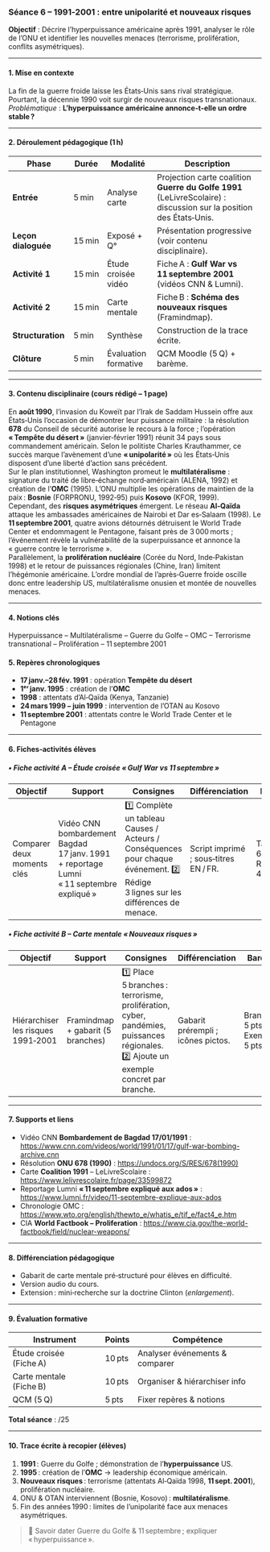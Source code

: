 
### Séance 6 – 1991‑2001 : entre unipolarité et nouveaux risques

**Objectif** : Décrire l’hyperpuissance américaine après 1991, analyser le rôle de l’ONU et identifier les nouvelles menaces (terrorisme, prolifération, conflits asymétriques).

---

#### 1. Mise en contexte
La fin de la guerre froide laisse les États‑Unis sans rival stratégique. Pourtant, la décennie 1990 voit surgir de nouveaux risques transnationaux.  
*Problématique* : **L’hyperpuissance américaine annonce‑t‑elle un ordre stable ?**

---

#### 2. Déroulement pédagogique (1 h)

| Phase | Durée | Modalité | Description |
|-------|-------|----------|-------------|
| **Entrée** | 5 min | Analyse carte | Projection carte coalition **Guerre du Golfe 1991** (LeLivreScolaire) : discussion sur la position des États‑Unis. |
| **Leçon dialoguée** | 15 min | Exposé + Q° | Présentation progressive (voir contenu disciplinaire). |
| **Activité 1** | 15 min | Étude croisée vidéo | Fiche A : **Gulf War vs 11 septembre 2001** (vidéos CNN & Lumni). |
| **Activité 2** | 15 min | Carte mentale | Fiche B : **Schéma des nouveaux risques** (Framindmap). |
| **Structuration** | 5 min | Synthèse | Construction de la trace écrite. |
| **Clôture** | 5 min | Évaluation formative | QCM Moodle (5 Q) + barème. |

---

#### 3. Contenu disciplinaire (cours rédigé – 1 page)

En **août 1990**, l’invasion du Koweït par l’Irak de Saddam Hussein offre aux États‑Unis l’occasion de démontrer leur puissance militaire : la résolution **678** du Conseil de sécurité autorise le recours à la force ; l’opération **« Tempête du désert »** (janvier‑février 1991) réunit 34 pays sous commandement américain. Selon le politiste Charles Krauthammer, ce succès marque l’avènement d’une **« unipolarité »** où les États‑Unis disposent d’une liberté d’action sans précédent.  
Sur le plan institutionnel, Washington promeut le **multilatéralisme** : signature du traité de libre‑échange nord‑américain (ALENA, 1992) et création de l’**OMC** (1995). L’ONU multiplie les opérations de maintien de la paix : **Bosnie** (FORPRONU, 1992‑95) puis **Kosovo** (KFOR, 1999).  
Cependant, des **risques asymétriques** émergent. Le réseau **Al‑Qaïda** attaque les ambassades américaines de Nairobi et Dar es‑Salaam (1998). Le **11 septembre 2001**, quatre avions détournés détruisent le World Trade Center et endommagent le Pentagone, faisant près de 3 000 morts ; l’événement révèle la vulnérabilité de la superpuissance et annonce la « guerre contre le terrorisme ».  
Parallèlement, la **prolifération nucléaire** (Corée du Nord, Inde‑Pakistan 1998) et le retour de puissances régionales (Chine, Iran) limitent l’hégémonie américaine. L’ordre mondial de l’après‑Guerre froide oscille donc entre leadership US, multilatéralisme onusien et montée de nouvelles menaces.

---

#### 4. Notions clés
Hyperpuissance – Multilatéralisme – Guerre du Golfe – OMC – Terrorisme transnational – Prolifération – 11 septembre 2001

#### 5. Repères chronologiques
- **17 janv.–28 fév. 1991** : opération **Tempête du désert**  
- **1ᵉʳ janv. 1995** : création de l’**OMC**  
- **1998** : attentats d’Al‑Qaïda (Kenya, Tanzanie)  
- **24 mars 1999 – juin 1999** : intervention de l’OTAN au Kosovo  
- **11 septembre 2001** : attentats contre le World Trade Center et le Pentagone  

---

#### 6. Fiches‑activités élèves

##### • Fiche activité A – Étude croisée « Gulf War vs 11 septembre »
| Objectif | Support | Consignes | Différenciation | Barème |
|----------|---------|-----------|-----------------|--------|
| Comparer deux moments clés | Vidéo CNN bombardement Bagdad 17 janv. 1991 + reportage Lumni « 11 septembre expliqué » | 1️⃣ Complète un tableau Causes / Acteurs / Conséquences pour chaque événement. 2️⃣ Rédige 3 lignes sur les différences de menace. | Script imprimé ; sous‑titres EN / FR. | Tableau 6 pts • Rédaction 4 pts |

##### • Fiche activité B – Carte mentale « Nouveaux risques »
| Objectif | Support | Consignes | Différenciation | Barème |
|----------|---------|-----------|-----------------|--------|
| Hiérarchiser les risques 1991‑2001 | Framindmap + gabarit (5 branches) | 1️⃣ Place 5 branches : terrorisme, prolifération, cyber, pandémies, puissances régionales. 2️⃣ Ajoute un exemple concret par branche. | Gabarit prérempli ; icônes pictos. | Branches 5 pts • Exemples 5 pts |

---

#### 7. Supports et liens
- Vidéo CNN **Bombardement de Bagdad 17/01/1991** : <https://www.cnn.com/videos/world/1991/01/17/gulf-war-bombing-archive.cnn>  
- Résolution **ONU 678 (1990)** : <https://undocs.org/S/RES/678(1990)>  
- Carte **Coalition 1991** – LeLivreScolaire : <https://www.lelivrescolaire.fr/page/33599872>  
- Reportage Lumni **« 11 septembre expliqué aux ados »** : <https://www.lumni.fr/video/11-septembre-explique-aux-ados>  
- Chronologie OMC : <https://www.wto.org/english/thewto_e/whatis_e/tif_e/fact4_e.htm>  
- CIA **World Factbook – Proliferation** : <https://www.cia.gov/the-world-factbook/field/nuclear-weapons/>  

---

#### 8. Différenciation pédagogique
- Gabarit de carte mentale pré‑structuré pour élèves en difficulté.  
- Version audio du cours.  
- Extension : mini‑recherche sur la doctrine Clinton (*enlargement*).

---

#### 9. Évaluation formative
| Instrument | Points | Compétence |
|------------|--------|------------|
| Étude croisée (Fiche A) | 10 pts | Analyser événements & comparer |
| Carte mentale (Fiche B) | 10 pts | Organiser & hiérarchiser info |
| QCM (5 Q) | 5 pts | Fixer repères & notions |

**Total séance** : /25

---

#### 10. Trace écrite à recopier (élèves)

1. **1991** : Guerre du Golfe ; démonstration de l’**hyperpuissance** US.  
2. **1995** : création de l’**OMC** → leadership économique américain.  
3. **Nouveaux risques** : terrorisme (attentats Al‑Qaïda 1998, **11 sept. 2001**), prolifération nucléaire.  
4. ONU & OTAN interviennent (Bosnie, Kosovo) : **multilatéralisme**.  
5. Fin des années 1990 : limites de l’unipolarité face aux menaces asymétriques.

> 📌  Savoir dater Guerre du Golfe & 11 septembre ; expliquer « hyperpuissance ».
